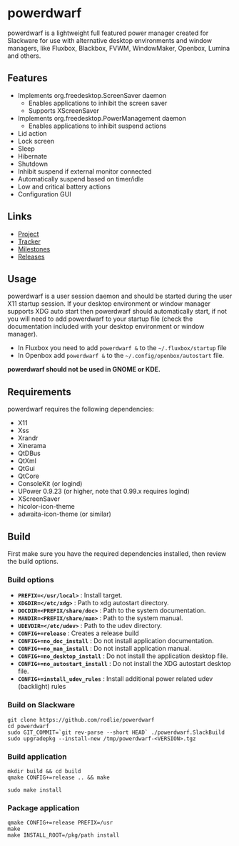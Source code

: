 # powerdwarf

powerdwarf is a lightweight full featured power manager created for Slackware for use with alternative desktop environments and window managers, like Fluxbox, Blackbox, FVWM, WindowMaker, Openbox, Lumina and others.

## Features

 * Implements org.freedesktop.ScreenSaver daemon
   * Enables applications to inhibit the screen saver
   * Supports XScreenSaver
 * Implements org.freedesktop.PowerManagement daemon
   * Enables applications to inhibit suspend actions
 * Lid action
 * Lock screen
 * Sleep
 * Hibernate
 * Shutdown
 * Inhibit suspend if external monitor connected
 * Automatically suspend based on timer/idle
 * Low and critical battery actions
 * Configuration GUI

## Links

 * [Project](https://github.com/rodlie/powerdwarf)
 * [Tracker](https://github.com/rodlie/powerdwarf/issues)
 * [Milestones](https://github.com/rodlie/powerdwarf/milestones)
 * [Releases](https://github.com/rodlie/powerdwarf/releases)

## Usage

powerdwarf is a user session daemon and should be started during the user X11 startup session. If your desktop environment or window manager supports XDG auto start then powerdwarf should automatically start, if not you will need to add powerdwarf to your startup file (check the documentation included with your desktop environment or window manager).

 * In Fluxbox you need to add ``powerdwarf &`` to the ``~/.fluxbox/startup`` file
 * In Openbox add ``powerdwarf &`` to the ``~/.config/openbox/autostart`` file.

 **powerdwarf should not be used in GNOME or KDE.**

## Requirements

powerdwarf requires the following dependencies:

 * X11
 * Xss
 * Xrandr
 * Xinerama
 * QtDBus
 * QtXml
 * QtGui
 * QtCore
 * ConsoleKit (or logind)
 * UPower 0.9.23 (or higher, note that 0.99.x requires logind)
 * XScreenSaver
 * hicolor-icon-theme
 * adwaita-icon-theme (or similar)

## Build

First make sure you have the required dependencies installed, then review the build options.

### Build options

 * **``PREFIX=</usr/local>``** : Install target.
 * **``XDGDIR=</etc/xdg>``** : Path to xdg autostart directory.
 * **``DOCDIR=<PREFIX/share/doc>``** : Path to the system documentation.
 * **``MANDIR=<PREFIX/share/man>``** : Path to the system manual.
 * **``UDEVDIR=</etc/udev>``** : Path to the udev directory.
 * **``CONFIG+=release``** : Creates a release build
 * **``CONFIG+=no_doc_install``** : Do not install application documentation.
 * **``CONFIG+=no_man_install``** : Do not install application manual.
 * **``CONFIG+=no_desktop_install``** : Do not install the application desktop file.
 * **``CONFIG+=no_autostart_install``** : Do not install the XDG autostart desktop file.
 * **``CONFIG+=install_udev_rules``** : Install additional power related udev (backlight) rules

### Build on Slackware

```
git clone https://github.com/rodlie/powerdwarf
cd powerdwarf
sudo GIT_COMMIT=`git rev-parse --short HEAD` ./powerdwarf.SlackBuild
sudo upgradepkg --install-new /tmp/powerdwarf-<VERSION>.tgz
```

### Build application

```
mkdir build && cd build
qmake CONFIG+=release .. && make
```
```
sudo make install
```

### Package application

```
qmake CONFIG+=release PREFIX=/usr
make
make INSTALL_ROOT=/pkg/path install
```
